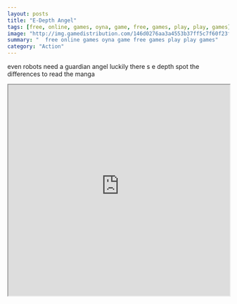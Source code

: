 ```yaml
---
layout: posts
title: "E-Depth Angel"
tags: [free, online, games, oyna, game, free, games, play, play, games]
image: "http://img.gamedistribution.com/146d0276aa3a4553b37ff5c7f60f23f4.jpg"
summary: "  free online games oyna game free games play play games"
category: "Action"
---
```


even robots need a guardian angel luckily there s e depth spot the differences to read the manga

<iframe width="100%" height="480px;" src="http://flash.gamedistribution.com?game=146d0276aa3a4553b37ff5c7f60f23f4"></iframe>